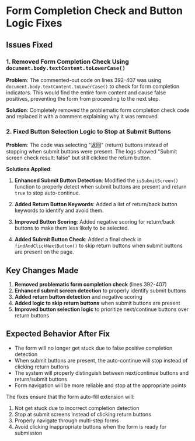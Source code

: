 # Form Completion Check and Button Logic Fixes

## Issues Fixed

### 1. Removed Form Completion Check Using `document.body.textContent.toLowerCase()`

**Problem**: The commented-out code on lines 392-407 was using `document.body.textContent.toLowerCase()` to check for form completion indicators. This would find the entire form content and cause false positives, preventing the form from proceeding to the next step.

**Solution**: Completely removed the problematic form completion check code and replaced it with a comment explaining why it was removed.

### 2. Fixed Button Selection Logic to Stop at Submit Buttons

**Problem**: The code was selecting "返回" (return) buttons instead of stopping when submit buttons were present. The logs showed "Submit screen check result: false" but still clicked the return button.

**Solutions Applied**:

1. **Enhanced Submit Button Detection**: Modified the `isSubmitScreen()` function to properly detect when submit buttons are present and return `true` to stop auto-continue.

2. **Added Return Button Keywords**: Added a list of return/back button keywords to identify and avoid them.

3. **Improved Button Scoring**: Added negative scoring for return/back buttons to make them less likely to be selected.

4. **Added Submit Button Check**: Added a final check in `findAndClickNextButton()` to skip return buttons when submit buttons are present on the page.

## Key Changes Made

1. **Removed problematic form completion check** (lines 392-407)
2. **Enhanced submit screen detection** to properly identify submit buttons
3. **Added return button detection** and negative scoring
4. **Added logic to skip return buttons** when submit buttons are present
5. **Improved button selection logic** to prioritize next/continue buttons over return buttons

## Expected Behavior After Fix

- The form will no longer get stuck due to false positive completion detection
- When submit buttons are present, the auto-continue will stop instead of clicking return buttons
- The system will properly distinguish between next/continue buttons and return/submit buttons
- Form navigation will be more reliable and stop at the appropriate points

The fixes ensure that the form auto-fill extension will:
1. Not get stuck due to incorrect completion detection
2. Stop at submit screens instead of clicking return buttons
3. Properly navigate through multi-step forms
4. Avoid clicking inappropriate buttons when the form is ready for submission